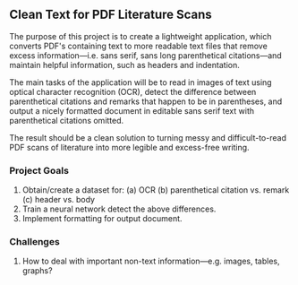 ## Clean Text for PDF Literature Scans

The purpose of this project is to create a lightweight application, which converts PDF's containing text to more readable text files that remove excess information—i.e. sans serif, sans long parenthetical citations—and maintain helpful information, such as headers and indentation. 

The main tasks of the application will be to read in images of text using optical character recognition (OCR), detect the difference between parenthetical citations and remarks that happen to be in parentheses, and output a nicely formatted document in editable sans serif text with parenthetical citations omitted.

The result should be a clean solution to turning messy and difficult-to-read PDF scans of literature into more legible and excess-free writing.

### Project Goals

1. Obtain/create a dataset for:
      (a) OCR
      (b) parenthetical citation vs. remark
      (c) header vs. body
2. Train a neural network detect the above differences.
3. Implement formatting for output document.

### Challenges

1. How to deal with important non-text information—e.g. images, tables, graphs?
